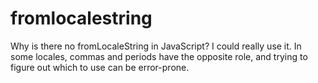 # fromlocalestring
Why is there no fromLocaleString in JavaScript?  I could really use it.  In some locales, commas and periods have the opposite role, and trying to figure out which to use can be error-prone.
